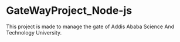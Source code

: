 # GateWayProject_Node-js
This project is made to manage the gate of Addis Ababa Science And Technology University.
